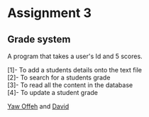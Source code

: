 # Assignment 3
## Grade system
A program that takes a user's Id and 5 scores. <br>

[1]- To add a students details onto the text file <br>
[2]- To search for a students grade <br>
[3]- To read all the content in the database<br>
[4]- To update a student grade <br>


<a href="https://github.com/yawoffeh">Yaw Offeh</a> and <a href="">David</a>

